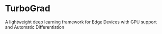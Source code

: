 # TurboGrad
A lightweight deep learning framework for Edge Devices with GPU support and Automatic Differentiation
